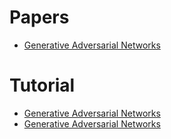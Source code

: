# Papers
* [Generative Adversarial Networks](https://arxiv.org/abs/1406.2661)

# Tutorial
* [Generative Adversarial Networks](https://theneuralperspective.com/2016/10/02/generative-adversarial-networks/)
* [Generative Adversarial Networks](https://theneuralperspective.com/2016/10/18/generative-adversarial-networks-gan/)
